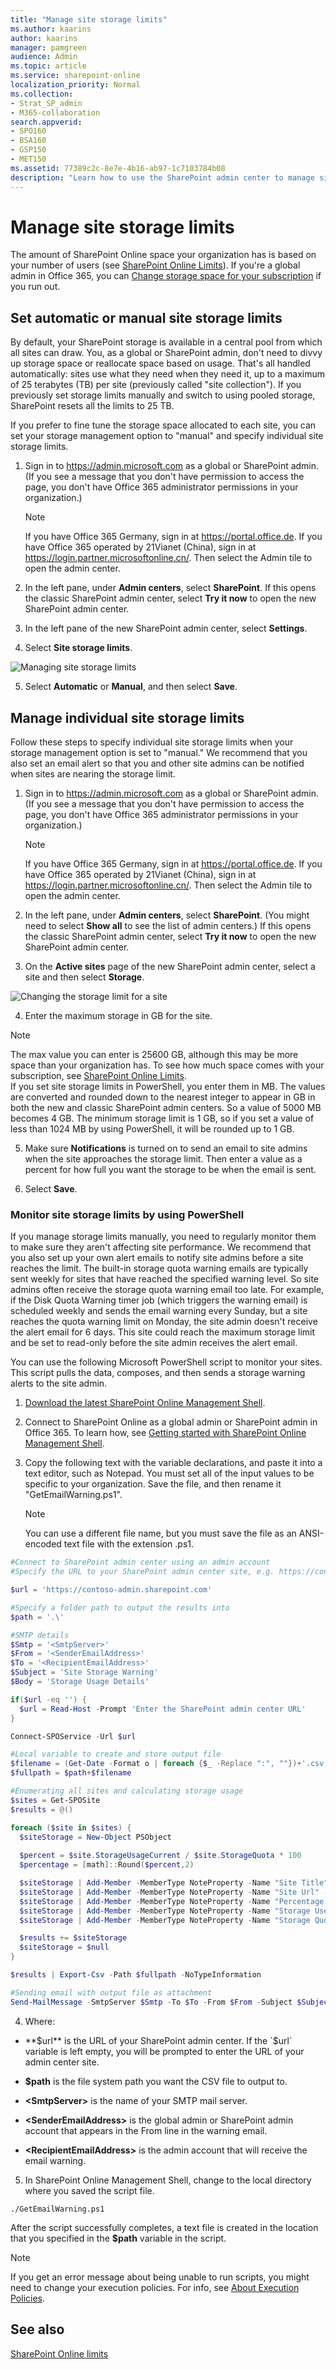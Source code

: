 ```yaml
---
title: "Manage site storage limits"
ms.author: kaarins
author: kaarins
manager: pamgreen
audience: Admin
ms.topic: article
ms.service: sharepoint-online
localization_priority: Normal
ms.collection:  
- Strat_SP_admin
- M365-collaboration
search.appverid:
- SPO160
- BSA160
- GSP150
- MET150
ms.assetid: 77389c2c-8e7e-4b16-ab97-1c7103784b08
description: "Learn how to use the SharePoint admin center to manage site collection storage quotas."
---
```


# Manage site storage limits

The amount of SharePoint Online space your organization has is based on your number of users (see [SharePoint Online Limits](/office365/servicedescriptions/sharepoint-online-service-description/sharepoint-online-limits)). If you're a global admin in Office 365, you can [Change storage space for your subscription](/office365/admin/subscriptions-and-billing/add-storage-space) if you run out. 
  
## Set automatic or manual site storage limits
<a name="__toc365547981"> </a>

By default, your SharePoint storage is available in a central pool from which all sites can draw. You, as a global or SharePoint admin, don't need to divvy up storage space or reallocate space based on usage. That's all handled automatically: sites use what they need when they need it, up to a maximum of 25 terabytes (TB) per site (previously called "site collection"). If you previously set storage limits manually and switch to using pooled storage, SharePoint resets all the limits to 25 TB. 

If you prefer to fine tune the storage space allocated to each site, you can set your storage management option to "manual" and specify individual site storage limits. 
  
   
1. Sign in to https://admin.microsoft.com as a global or SharePoint admin. (If you see a message that you don't have permission to access the page, you don't have Office 365 administrator permissions in your organization.)
    
    > [!NOTE]
    > If you have Office 365 Germany, sign in at https://portal.office.de. If you have Office 365 operated by 21Vianet (China), sign in at https://login.partner.microsoftonline.cn/. Then select the Admin tile to open the admin center.  
    
2. In the left pane, under **Admin centers**, select **SharePoint**. If this opens the classic SharePoint admin center, select **Try it now** to open the new SharePoint admin center.
    
3. In the left pane of the new SharePoint admin center, select **Settings**.
    
4. Select **Site storage limits**.

![Managing site storage limits](media/site-storage-limits.png)
     
5. Select **Automatic** or **Manual**, and then select **Save**.
    
## Manage individual site storage limits
<a name="__toc365547981"> </a>

Follow these steps to specify individual site storage limits when your storage management option is set to "manual." We recommend that you also set an email alert so that you and other site admins can be notified when sites are nearing the storage limit.  
  
1. Sign in to https://admin.microsoft.com as a global or SharePoint admin. (If you see a message that you don't have permission to access the page, you don't have Office 365 administrator permissions in your organization.)
    
    > [!NOTE]
    > If you have Office 365 Germany, sign in at https://portal.office.de. If you have Office 365 operated by 21Vianet (China), sign in at https://login.partner.microsoftonline.cn/. Then select the Admin tile to open the admin center.  
    
2. In the left pane, under **Admin centers**, select **SharePoint**. (You might need to select **Show all** to see the list of admin centers.) If this opens the classic SharePoint admin center, select **Try it now** to open the new SharePoint admin center.
    
3. On the **Active sites** page of the new SharePoint admin center, select a site and then select **Storage**. 

![Changing the storage limit for a site](media/site-storage-limit.png)
    
4. Enter the maximum storage in GB for the site. 

  > [!NOTE]
  > The max value you can enter is 25600 GB, although this may be more space than your organization has. To see how much space comes with your subscription, see [SharePoint Online Limits](/office365/servicedescriptions/sharepoint-online-service-description/sharepoint-online-limits).<br> If you set site storage limits in PowerShell, you enter them in MB. The values are converted and rounded down to the nearest integer to appear in GB in both the new and classic SharePoint admin centers. So a value of 5000 MB becomes 4 GB. The minimum storage limit is 1 GB, so if you set a value of less than 1024 MB by using PowerShell, it will be rounded up to 1 GB.
    
5. Make sure **Notifications** is turned on to send an email to site admins when the site approaches the storage limit. Then enter a value as a percent for how full you want the storage to be when the email is sent. 
 
  
6. Select **Save**.
    
### Monitor site storage limits by using PowerShell

If you manage storage limits manually, you need to regularly monitor them to make sure they aren't affecting site performance. We recommend that you also set up your own alert emails to notify site admins before a site reaches the limit. The built-in storage quota warning emails are typically sent weekly for sites that have reached the specified warning level. So site admins often receive the storage quota warning email too late. For example, if the Disk Quota Warning timer job (which triggers the warning email) is scheduled weekly and sends the email warning every Sunday, but a site reaches the quota warning limit on Monday, the site admin doesn't receive the alert email for 6 days. This site could reach the maximum storage limit and be set to read-only before the site admin receives the alert email. 
  
You can use the following Microsoft PowerShell script to monitor your sites. This script pulls the data, composes, and then sends a storage warning alerts to the site admin.
  
1. [Download the latest SharePoint Online Management Shell](https://go.microsoft.com/fwlink/p/?LinkId=255251).
    
2. Connect to SharePoint Online as a global admin or SharePoint admin in Office 365. To learn how, see [Getting started with SharePoint Online Management Shell](/powershell/sharepoint/sharepoint-online/connect-sharepoint-online).
    
3. Copy the following text with the variable declarations, and paste it into a text editor, such as Notepad. You must set all of the input values to be specific to your organization. Save the file, and then rename it "GetEmailWarning.ps1". 
    
    > [!NOTE]
    > You can use a different file name, but you must save the file as an ANSI-encoded text file with the extension .ps1. 
  
  ```PowerShell
#Connect to SharePoint admin center using an admin account
#Specify the URL to your SharePoint admin center site, e.g. https://contoso-admin.sharepoint.com

$url = 'https://contoso-admin.sharepoint.com'

#Specify a folder path to output the results into
$path = '.\'

#SMTP details
$Smtp = '<SmtpServer>'
$From = '<SenderEmailAddress>'  
$To = '<RecipientEmailAddress>'
$Subject = 'Site Storage Warning'  
$Body = 'Storage Usage Details'

if($url -eq '') {
    $url = Read-Host -Prompt 'Enter the SharePoint admin center URL'
}

Connect-SPOService -Url $url

#Local variable to create and store output file  
$filename = (Get-Date -Format o | foreach {$_ -Replace ":", ""})+'.csv'  
$fullpath = $path+$filename

#Enumerating all sites and calculating storage usage  
$sites = Get-SPOSite
$results = @()

foreach ($site in $sites) {
    $siteStorage = New-Object PSObject
    
    $percent = $site.StorageUsageCurrent / $site.StorageQuota * 100  
    $percentage = [math]::Round($percent,2)

    $siteStorage | Add-Member -MemberType NoteProperty -Name "Site Title" -Value $site.Title
    $siteStorage | Add-Member -MemberType NoteProperty -Name "Site Url" -Value $site.Url
    $siteStorage | Add-Member -MemberType NoteProperty -Name "Percentage Used" -Value $percentage
    $siteStorage | Add-Member -MemberType NoteProperty -Name "Storage Used (MB)" -Value $site.StorageUsageCurrent
    $siteStorage | Add-Member -MemberType NoteProperty -Name "Storage Quota (MB)" -Value $site.StorageQuota

    $results += $siteStorage
    $siteStorage = $null
}

$results | Export-Csv -Path $fullpath -NoTypeInformation

#Sending email with output file as attachment  
Send-MailMessage -SmtpServer $Smtp -To $To -From $From -Subject $Subject -Attachments $fullpath -Body $Body -Priority high
```

4. Where:

  - **$url** is the URL of your SharePoint admin center. If the `$url` variable is left empty, you will be prompted to enter the URL of your admin center site.
  
  - **$path** is the file system path you want the CSV file to output to.
   
  - **\<SmtpServer\>** is the name of your SMTP mail server. 
    
  - **\<SenderEmailAddress\>** is the global admin or SharePoint admin account that appears in the From line in the warning email. 
    
  - **\<RecipientEmailAddress\>** is the admin account that will receive the email warning. 
    
5. In SharePoint Online Management Shell, change to the local directory where you saved the script file.
    
  ```
  ./GetEmailWarning.ps1
  ```

   After the script successfully completes, a text file is created in the location that you specified in the **$path** variable in the script. 
    
   > [!NOTE]
   > If you get an error message about being unable to run scripts, you might need to change your execution policies. For info, see [About Execution Policies](https://go.microsoft.com/fwlink/?linkid=869255). 
  
  
## See also

[SharePoint Online limits](/office365/servicedescriptions/sharepoint-online-service-description/sharepoint-online-limits)

